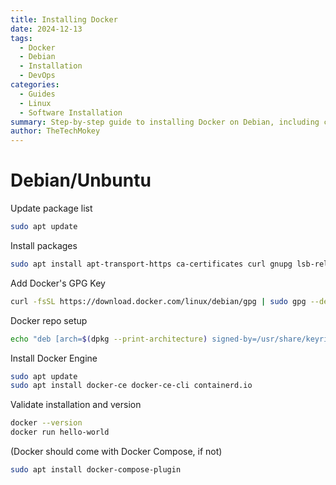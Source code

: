 ```yaml
---
title: Installing Docker
date: 2024-12-13
tags:
  - Docker
  - Debian
  - Installation
  - DevOps
categories:
  - Guides
  - Linux
  - Software Installation
summary: Step-by-step guide to installing Docker on Debian, including commands for setting up the repository, adding the GPG key, and validating the installation.
author: TheTechMokey
---
```


# Debian/Unbuntu
Update package list
```bash
sudo apt update
```

Install packages
```bash
sudo apt install apt-transport-https ca-certificates curl gnupg lsb-release software-properties-common
```

Add Docker's GPG Key
```bash
curl -fsSL https://download.docker.com/linux/debian/gpg | sudo gpg --dearmor -o /usr/share/keyrings/docker-archive-keyring.gpg
```

Docker repo setup
```bash
echo "deb [arch=$(dpkg --print-architecture) signed-by=/usr/share/keyrings/docker-archive-keyring.gpg] https://download.docker.com/linux/debian $(lsb_release -cs) stable" | sudo tee /etc/apt/sources.list.d/docker.list > /dev/null
```

Install Docker Engine
```bash
sudo apt update
sudo apt install docker-ce docker-ce-cli containerd.io
```

Validate installation and version
```bash
docker --version
docker run hello-world
```

(Docker should come with Docker Compose, if not)
```bash
sudo apt install docker-compose-plugin
```


